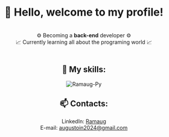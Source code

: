 <div align="center">
  <h1>👋 Hello, welcome to my profile!</h1>
</div>

<br>

<div align="center">
  ⚙️ Becoming a <strong>back-end</strong> developer ⚙️<br>📈 Currently learning all about the programing world 📈
</div>

<br>

<div align="center">
  <h2>📌 My skills:</h2>
</div>

<div style="text-align: center;" align="center">
  <img align="center" alt="Ramaug-Py" src="https://skillicons.dev/icons?i=py,js,flask,django,html,css,sqlite,mysql,github,vscode">
</div>

<div align="center">
  <h2>📫 Contacts:</h2> 
  
  LinkedIn: [Ramaug](https://www.linkedin.com/in/ramon-augusto-878a772ba/)
  <br>
  E-mail: augustoin2024@gmail.com
</div>


